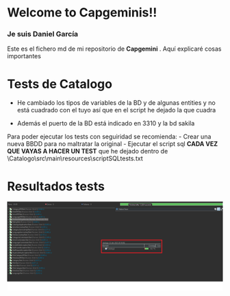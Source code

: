 # Welcome to Capgeminis!!
### Je suis Daniel García

Este es el fichero md de mi repositorio de **Capgemini** . 
Aquí explicaré cosas importantes


# Tests de Catalogo
 - He cambiado los tipos de variables de la BD y de algunas entities y no está cuadrado con el tuyo así que 
 en el script he dejado la que cuadra
 
 - Además el puerto de la BD está indicado en 3310 y la bd sakila

Para poder ejecutar los tests con seguiridad se recomienda:
	- Crear una nueva BBDD para no maltratar la original
	- Ejecutar el script sql **CADA VEZ QUE VAYAS A HACER UN TEST** que he dejado dentro de  
	   \Catalogo\src\main\resources\scriptSQLtests.txt
	   
# Resultados tests
![tests](Catalogo/src/main/resources/img/Por.png)
